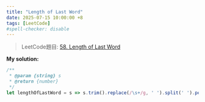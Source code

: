 ```yaml
---
title: "Length of Last Word"
date: 2025-07-15 10:00:00 +8
tags: [LeetCode]
#spell-checker: disable
---
```


> LeetCode題目: [58. Length of Last Word](https://leetcode.com/problems/length-of-last-word/description/)

**My solution:**
```js
/**
 * @param {string} s
 * @return {number}
 */
let lengthOfLastWord = s => s.trim().replace(/\s+/g, ' ').split(' ').pop().length;
```
